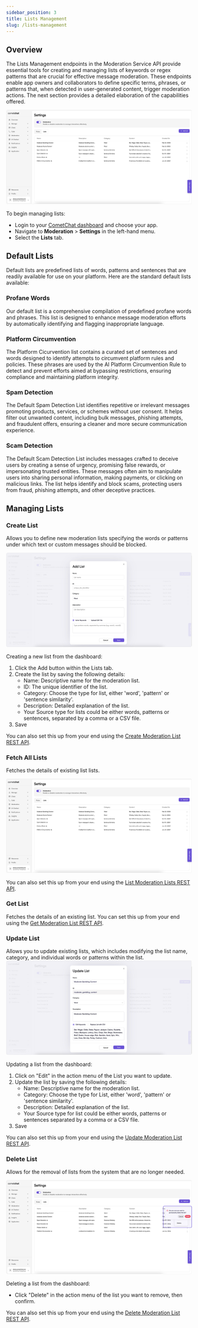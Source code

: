 ```yaml
---
sidebar_position: 3
title: Lists Management
slug: /lists-management
---
```


## Overview

The Lists Management endpoints in the Moderation Service API provide essential tools for creating and managing lists of keywords or regex patterns that are crucial for effective message moderation. These endpoints enable app owners and collaborators to define specific terms, phrases, or patterns that, when detected in user-generated content, trigger moderation actions. The next section provides a detailed elaboration of the capabilities offered.

![](./assets/moderation_keywords_management_overview.png)

To begin managing lists:

- Login to your [CometChat dashboard](https://app.cometchat.com/login) and choose your app.
- Navigate to **Moderation** > **Settings** in the left-hand menu.
- Select the **Lists** tab.

## Default Lists

Default lists are predefined lists of words, patterns and sentences that are readily available for use on your platform. Here are the standard default lists available:

### Profane Words

Our default list is a comprehensive compilation of predefined profane words and phrases. This list is designed to enhance message moderation efforts by automatically identifying and flagging inappropriate language.

### Platform Circumvention

The Platform Cicurvention list contains a curated set of sentences and words designed to identify attempts to circumvent platform rules and policies. These phrases are used by the AI Platform Circumvention Rule to detect and prevent efforts aimed at bypassing restrictions, ensuring compliance and maintaining platform integrity.

### Spam Detection

The Default Spam Detection List identifies repetitive or irrelevant messages promoting products, services, or schemes without user consent. It helps filter out unwanted content, including bulk messages, phishing attempts, and fraudulent offers, ensuring a cleaner and more secure communication experience.

### Scam Detection

The Default Scam Detection List includes messages crafted to deceive users by creating a sense of urgency, promising false rewards, or impersonating trusted entities. These messages often aim to manipulate users into sharing personal information, making payments, or clicking on malicious links. The list helps identify and block scams, protecting users from fraud, phishing attempts, and other deceptive practices.

## Managing Lists

### Create List

Allows you to define new moderation lists specifying the words or patterns under which text or custom messages should be blocked.

![](./assets/moderation_keywords_management_create.png)

Creating a new list from the dashboard:

1. Click the Add button within the Lists tab.
1. Create the list by saving the following details:
   - Name: Descriptive name for the moderation list.
   - ID: The unique identifier of the list.
   - Category: Choose the type for list, either 'word', 'pattern' or 'sentence similarity'.
   - Description: Detailed explanation of the list.
   - Your Source type for lists could be either words, patterns or sentences, separated by a comma or a CSV file.
1. Save

You can also set this up from your end using the [Create Moderation List REST API](https://api-explorer.cometchat.com/reference/create-rule-keyword).

### Fetch All Lists

Fetches the details of existing list lists.

![](./assets/moderation_keywords_management_list.png)

You can also set this up from your end using the [List Moderation Lists REST API](https://api-explorer.cometchat.com/reference/list-rule-keywords).

### Get List

Fetches the details of an existing list. You can set this up from your end using the [Get Moderation List REST API](https://api-explorer.cometchat.com/reference/get-rule-keyword).

### Update List

Allows you to update existing lists, which includes modifying the list name, category, and individual words or patterns within the list.
![](./assets/moderation_keywords_management_update.png)

Updating a list from the dashboard:

1. Click on "Edit" in the action menu of the List you want to update.
1. Update the list by saving the following details:
   - Name: Descriptive name for the moderation list.
   - Category: Choose the type for List, either 'word', 'pattern' or 'sentence similarity'.
   - Description: Detailed explanation of the list.
   - Your Source type for list could be either words, patterns or sentences separated by a comma or a CSV file.
1. Save

You can also set this up from your end using the [Update Moderation List REST API](https://api-explorer.cometchat.com/reference/update-rule-keyword).

### Delete List

Allows for the removal of lists from the system that are no longer needed.

![](./assets/moderation_keywords_management_delete.png)

Deleting a list from the dashboard:

- Click "Delete" in the action menu of the list you want to remove, then confirm.

You can also set this up from your end using the [Delete Moderation List REST API](https://api-explorer.cometchat.com/reference/delete-rule-keyword).
